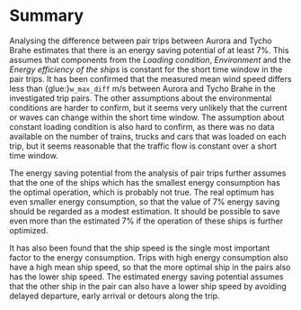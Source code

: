 # Summary
Analysing the difference between pair trips between Aurora and Tycho Brahe estimates that there is an energy saving potential of at least 7%. This assumes that components from the *Loading condition*, *Environment* and the *Energy efficiency of the ships* is constant for the short time window in the pair trips. It has been confirmed that the measured mean wind speed differs less than {glue:}`w_max_diff` m/s between Aurora and Tycho Brahe in the investigated trip pairs. The other assumptions about the environmental conditions are harder to confirm, but it seems very unlikely that the current or waves can change within the short time window. The assumption about constant loading condition is also hard to confirm, as there was no data available on the number of trains, trucks and cars that was loaded on each trip, but it seems reasonable that the traffic flow is constant over a short time window. 

The energy saving potential from the analysis of pair trips further assumes that the one of the ships which has the smallest energy consumption has the optimal operation, which is probably not true. The real optimum has even smaller energy consumption, so that the value of 7% energy saving should be regarded as a modest estimation. It should be possible to save even more than the estimated 7% if the operation of these ships is further optimized.

It has also been found that the ship speed is the single most important factor to the energy consumption. Trips with high energy consumption also have a high mean ship speed, so that the more optimal ship in the pairs also has the lower ship speed. The estimated energy saving potential assumes that the other ship in the pair can also have a lower ship speed by avoiding delayed departure, early arrival or detours along the trip.
